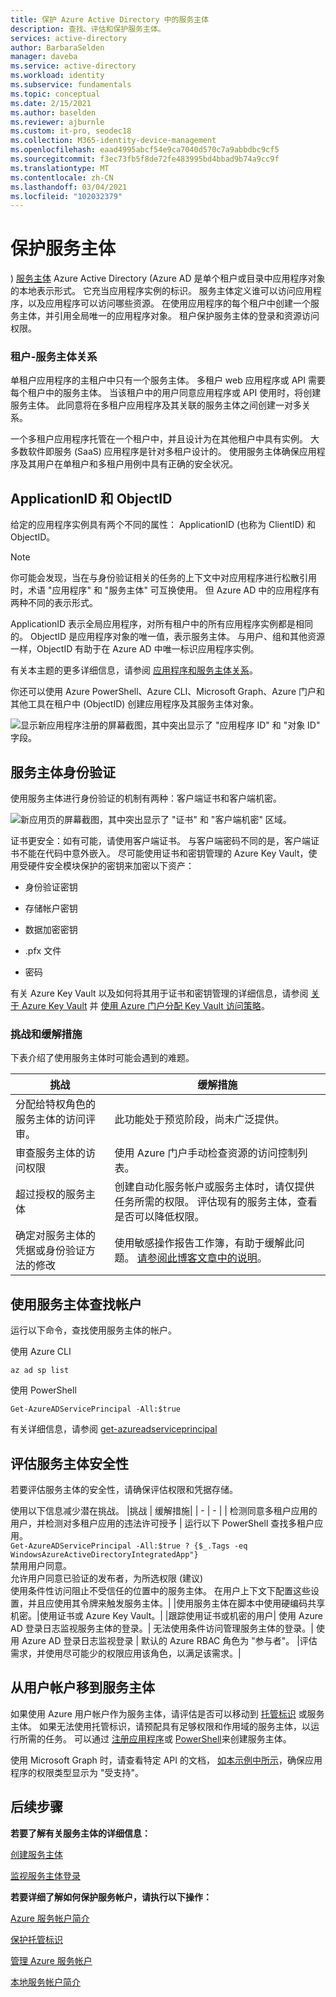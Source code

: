 ```yaml
---
title: 保护 Azure Active Directory 中的服务主体
description: 查找、评估和保护服务主体。
services: active-directory
author: BarbaraSelden
manager: daveba
ms.service: active-directory
ms.workload: identity
ms.subservice: fundamentals
ms.topic: conceptual
ms.date: 2/15/2021
ms.author: baselden
ms.reviewer: ajburnle
ms.custom: it-pro, seodec18
ms.collection: M365-identity-device-management
ms.openlocfilehash: eaad4995abcf54e9ca7040d570c7a9abbdbc9cf5
ms.sourcegitcommit: f3ec73fb5f8de72fe483995bd4bbad9b74a9cc9f
ms.translationtype: MT
ms.contentlocale: zh-CN
ms.lasthandoff: 03/04/2021
ms.locfileid: "102032379"
---
```

# <a name="securing-service-principals"></a>保护服务主体

) [服务主体](https://docs.microsoft.com/azure/active-directory/develop/app-objects-and-service-principals) Azure Active Directory (Azure AD 是单个租户或目录中应用程序对象的本地表示形式。  它充当应用程序实例的标识。 服务主体定义谁可以访问应用程序，以及应用程序可以访问哪些资源。 在使用应用程序的每个租户中创建一个服务主体，并引用全局唯一的应用程序对象。 租户保护服务主体的登录和资源访问权限。  

### <a name="tenant-service-principal-relationships"></a>租户-服务主体关系
单租户应用程序的主租户中只有一个服务主体。 多租户 web 应用程序或 API 需要每个租户中的服务主体。 当该租户中的用户同意应用程序或 API 使用时，将创建服务主体。 此同意将在多租户应用程序及其关联的服务主体之间创建一对多关系。

一个多租户应用程序托管在一个租户中，并且设计为在其他租户中具有实例。 大多数软件即服务 (SaaS) 应用程序是针对多租户设计的。 使用服务主体确保应用程序及其用户在单租户和多租户用例中具有正确的安全状况。

## <a name="applicationid-and-objectid"></a>ApplicationID 和 ObjectID

给定的应用程序实例具有两个不同的属性： ApplicationID (也称为 ClientID) 和 ObjectID。

> [!NOTE] 
> 你可能会发现，当在与身份验证相关的任务的上下文中对应用程序进行松散引用时，术语 "应用程序" 和 "服务主体" 可互换使用。 但 Azure AD 中的应用程序有两种不同的表示形式。
 

ApplicationID 表示全局应用程序，对所有租户中的所有应用程序实例都是相同的。 ObjectID 是应用程序对象的唯一值，表示服务主体。 与用户、组和其他资源一样，ObjectID 有助于在 Azure AD 中唯一标识应用程序实例。

有关本主题的更多详细信息，请参阅 [应用程序和服务主体关系](https://docs.microsoft.com/azure/active-directory/develop/app-objects-and-service-principals)。

你还可以使用 Azure PowerShell、Azure CLI、Microsoft Graph、Azure 门户和其他工具在租户中 (ObjectID) 创建应用程序及其服务主体对象。 

![显示新应用程序注册的屏幕截图，其中突出显示了 "应用程序 ID" 和 "对象 ID" 字段。](./media/securing-service-accounts/secure-principal-image-1.png)

## <a name="service-principal-authentication"></a>服务主体身份验证

使用服务主体进行身份验证的机制有两种：客户端证书和客户端机密。 

![ 新应用页的屏幕截图，其中突出显示了 "证书" 和 "客户端机密" 区域。](./media/securing-service-accounts/secure-principal-certificates.png)

证书更安全：如有可能，请使用客户端证书。 与客户端密码不同的是，客户端证书不能在代码中意外嵌入。 尽可能使用证书和密钥管理的 Azure Key Vault，使用受硬件安全模块保护的密钥来加密以下资产：

* 身份验证密钥

* 存储帐户密钥

* 数据加密密钥

* .pfx 文件

* 密码 

有关 Azure Key Vault 以及如何将其用于证书和密钥管理的详细信息，请参阅 [关于 Azure Key Vault](https://docs.microsoft.com/azure/key-vault/general/overview) 并 [使用 Azure 门户分配 Key Vault 访问策略](https://docs.microsoft.com/azure/key-vault/general/assign-access-policy-portal)。 

 ### <a name="challenges-and-mitigations"></a>挑战和缓解措施
下表介绍了使用服务主体时可能会遇到的难题。


| 挑战| 缓解措施 |
| - | - |
| 分配给特权角色的服务主体的访问评审。| 此功能处于预览阶段，尚未广泛提供。 |
| 审查服务主体的访问权限| 使用 Azure 门户手动检查资源的访问控制列表。 |
| 超过授权的服务主体| 创建自动化服务帐户或服务主体时，请仅提供任务所需的权限。 评估现有的服务主体，查看是否可以降低权限。 |
|确定对服务主体的凭据或身份验证方法的修改 |使用敏感操作报告工作簿，有助于缓解此问题。 [请参阅此博客文章中的说明](https://techcommunity.microsoft.com/t5/azure-active-directory-identity/azure-ad-workbook-to-help-you-assess-solorigate-risk/ba-p/2010718)。|

## <a name="find-accounts-using-service-principals"></a>使用服务主体查找帐户
运行以下命令，查找使用服务主体的帐户。

使用 Azure CLI


`az ad sp list`

使用 PowerShell

`Get-AzureADServicePrincipal -All:$true` 


有关详细信息，请参阅 [get-azureadserviceprincipal](https://docs.microsoft.com/powershell/module/azuread/get-azureadserviceprincipal?view=azureadps-2.0)

## <a name="assess-service-principal-security"></a>评估服务主体安全性

若要评估服务主体的安全性，请确保评估权限和凭据存储。

使用以下信息减少潜在挑战。
|挑战 | 缓解措施|
| - | - |
| 检测同意多租户应用的用户，并检测对多租户应用的违法许可授予 | 运行以下 PowerShell 查找多租户应用。<br>`Get-AzureADServicePrincipal -All:$true ? {$_.Tags -eq WindowsAzureActiveDirectoryIntegratedApp"}`<br>禁用用户同意。 <br>允许用户同意已验证的发布者，为所选权限 (建议)  <br> 使用条件性访问阻止不受信任的位置中的服务主体。 在用户上下文下配置这些设置，并且应使用其令牌来触发服务主体。|
|使用服务主体在脚本中使用硬编码共享机密。|使用证书或 Azure Key Vault。|
|跟踪使用证书或机密的用户| 使用 Azure AD 登录日志监视服务主体的登录。|
无法使用条件访问管理服务主体的登录。| 使用 Azure AD 登录日志监视登录
| 默认的 Azure RBAC 角色为 "参与者"。 |评估需求，并使用尽可能少的权限应用该角色，以满足该需求。|

## <a name="move-from-a-user-account-to-a-service-principal"></a>从用户帐户移到服务主体  
如果使用 Azure 用户帐户作为服务主体，请评估是否可以移动到 [托管标识](https://docs.microsoft.com/azure/app-service/overview-managed-identity?tabs=dotnet) 或服务主体。 如果无法使用托管标识，请预配具有足够权限和作用域的服务主体，以运行所需的任务。 可以通过 [注册应用程序](https://docs.microsoft.com/azure/active-directory/develop/howto-create-service-principal-portal)或 [PowerShell](https://docs.microsoft.com/azure/active-directory/develop/howto-authenticate-service-principal-powershell)来创建服务主体。

使用 Microsoft Graph 时，请查看特定 API 的文档， [如本示例中所示](/powershell/azure/create-azure-service-principal-azureps)，确保应用程序的权限类型显示为 "受支持"。

## <a name="next-steps"></a>后续步骤

**若要了解有关服务主体的详细信息：**

[创建服务主体](../develop/howto-create-service-principal-portal.md)

 [监视服务主体登录](../reports-monitoring/concept-all-sign-ins.md#sign-ins-report)

**若要详细了解如何保护服务帐户，请执行以下操作：**

[Azure 服务帐户简介](service-accounts-introduction-azure.md)

[保护托管标识](service-accounts-managed-identities.md)

[管理 Azure 服务帐户](service-accounts-governing-azure.md)

[本地服务帐户简介](service-accounts-on-premises.md)
